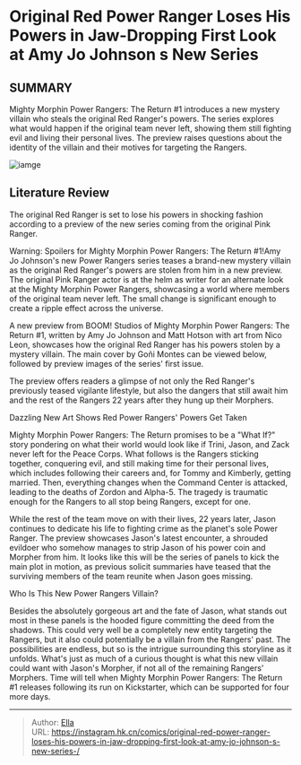 # Original Red Power Ranger Loses His Powers in Jaw-Dropping First Look at Amy Jo Johnson s New Series 


## SUMMARY 



  Mighty Morphin Power Rangers: The Return #1 introduces a new mystery villain who steals the original Red Ranger&#39;s powers.   The series explores what would happen if the original team never left, showing them still fighting evil and living their personal lives.   The preview raises questions about the identity of the villain and their motives for targeting the Rangers.  

![iamge](https://static1.srcdn.com/wordpress/wp-content/uploads/2023/12/mighty-morphin-power-rangers-the-return-red-ranger-preview.jpg)

## Literature Review

The original Red Ranger is set to lose his powers in shocking fashion according to a preview of the new series coming from the original Pink Ranger. 




Warning: Spoilers for Mighty Morphin Power Rangers: The Return #1!Amy Jo Johnson&#39;s new Power Rangers series teases a brand-new mystery villain as the original Red Ranger&#39;s powers are stolen from him in a new preview. The original Pink Ranger actor is at the helm as writer for an alternate look at the Mighty Morphin Power Rangers, showcasing a world where members of the original team never left. The small change is significant enough to create a ripple effect across the universe.




A new preview from BOOM! Studios of Mighty Morphin Power Rangers: The Return #1, written by Amy Jo Johnson and Matt Hotson with art from Nico Leon, showcases how the original Red Ranger has his powers stolen by a mystery villain. The main cover by Goñi Montes can be viewed below, followed by preview images of the series&#39; first issue.



          



The preview offers readers a glimpse of not only the Red Ranger&#39;s previously teased vigilante lifestyle, but also the dangers that still await him and the rest of the Rangers 22 years after they hung up their Morphers.


 Dazzling New Art Shows Red Power Rangers&#39; Powers Get Taken 
         




Mighty Morphin Power Rangers: The Return promises to be a &#34;What If?&#34; story pondering on what their world would look like if Trini, Jason, and Zack never left for the Peace Corps. What follows is the Rangers sticking together, conquering evil, and still making time for their personal lives, which includes following their careers and, for Tommy and Kimberly, getting married. Then, everything changes when the Command Center is attacked, leading to the deaths of Zordon and Alpha-5. The tragedy is traumatic enough for the Rangers to all stop being Rangers, except for one.

While the rest of the team move on with their lives, 22 years later, Jason continues to dedicate his life to fighting crime as the planet&#39;s sole Power Ranger. The preview showcases Jason&#39;s latest encounter, a shrouded evildoer who somehow manages to strip Jason of his power coin and Morpher from him. It looks like this will be the series of panels to kick the main plot in motion, as previous solicit summaries have teased that the surviving members of the team reunite when Jason goes missing.






 Who Is This New Power Rangers Villain? 


          

Besides the absolutely gorgeous art and the fate of Jason, what stands out most in these panels is the hooded figure committing the deed from the shadows. This could very well be a completely new entity targeting the Rangers, but it also could potentially be a villain from the Rangers&#39; past. The possibilities are endless, but so is the intrigue surrounding this storyline as it unfolds. What&#39;s just as much of a curious thought is what this new villain could want with Jason&#39;s Morpher, if not all of the remaining Rangers&#39; Morphers. Time will tell when Mighty Morphin Power Rangers: The Return #1 releases following its run on Kickstarter, which can be supported for four more days.



---

> Author: [Ella](https://instagram.hk.cn/)  
> URL: https://instagram.hk.cn/comics/original-red-power-ranger-loses-his-powers-in-jaw-dropping-first-look-at-amy-jo-johnson-s-new-series-/  

